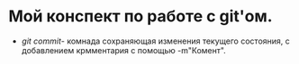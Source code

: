 # Мой конспект по работе с git'ом.

* *git commit*- комнада сохраняющая изменения текущего состояния, с добавлением крмментария с помощью -m"Комент".